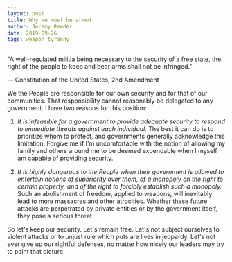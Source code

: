```yaml
---
layout: post
title: Why we must be armed
author: Jeremy Reeder
date: 2019-09-26
tags: weapon tyranny
---
```


<div class="tangent" markdown="1">
"A well-regulated militia being necessary to the security of a free state, the
right of the people to keep and bear arms shall not be infringed."

— Constitution of the United States, 2nd Amendment
</div>

We the People are responsible for our own security and for that of our
communities. That responsibility cannot reasonably be delegated to any
government. I have two reasons for this position:

1. *It is infeasible for a government to provide adequate security to respond
to immediate threats against each individual.* The best it can do is to
prioritize whom to protect, and governments generally acknowledge this
limitation. Forgive me if I'm uncomfortable with the notion of allowing my
family and others around me to be deemed expendable when I myself am capable of
providing security.

2. *It is highly dangerous to the People when their government is allowed to
entertain notions of superiority over them, of a monopoly on the right to
certain property, and of the right to forcibly establish such a monopoly.* Such
an abolishment of freedom, applied to weapons, will inevitably lead to more
massacres and other atrocities. Whether these future attacks are perpetrated by
private entities or by the government itself, they pose a serious threat.

So let's keep our security. Let's remain free. Let's not subject ourselves to
violent attacks or to unjust rule which puts are lives in jeopardy. Let's not
ever give up our rightful defenses, no matter how nicely our leaders may try to
paint that picture.
